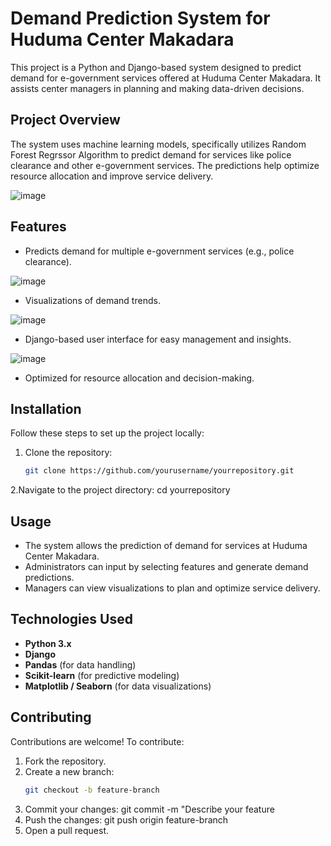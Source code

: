 # Demand Prediction System for Huduma Center Makadara

This project is a Python and Django-based system designed to predict demand for e-government services offered at Huduma Center Makadara. It assists center managers in planning and making data-driven decisions.

## Project Overview
The system uses machine learning models, specifically utilizes Random Forest Regrssor Algorithm to predict demand for services like police clearance and other e-government services. The predictions help optimize resource allocation and improve service delivery.

![image](https://github.com/user-attachments/assets/a31b99c5-e287-4a54-8823-0e9d75e4893d)


## Features
- Predicts demand for multiple e-government services (e.g., police clearance).

![image](https://github.com/user-attachments/assets/7af24ad8-4995-4b12-9c4f-3da582b22621)

  
- Visualizations of demand trends.

![image](https://github.com/user-attachments/assets/e12fc338-ac04-4c54-bf74-190d6f2cb9bf)

  
- Django-based user interface for easy management and insights.

![image](https://github.com/user-attachments/assets/c8fce275-69c9-416b-8710-cace604c741a)


- Optimized for resource allocation and decision-making.

## Installation
Follow these steps to set up the project locally:

1. Clone the repository:
   ```bash
   git clone https://github.com/yourusername/yourrepository.git
2.Navigate to the project directory:
cd yourrepository

## Usage
- The system allows the prediction of demand for services at Huduma Center Makadara.
- Administrators can input by selecting features and generate demand predictions.
- Managers can view visualizations to plan and optimize service delivery.

## Technologies Used
- **Python 3.x**
- **Django**
- **Pandas** (for data handling)
- **Scikit-learn** (for predictive modeling)
- **Matplotlib / Seaborn** (for data visualizations)

## Contributing
Contributions are welcome! To contribute:

1. Fork the repository.
2. Create a new branch:
   ```bash
   git checkout -b feature-branch
3. Commit your changes:
   git commit -m "Describe your feature
4. Push the changes:
   git push origin feature-branch
5. Open a pull request.
